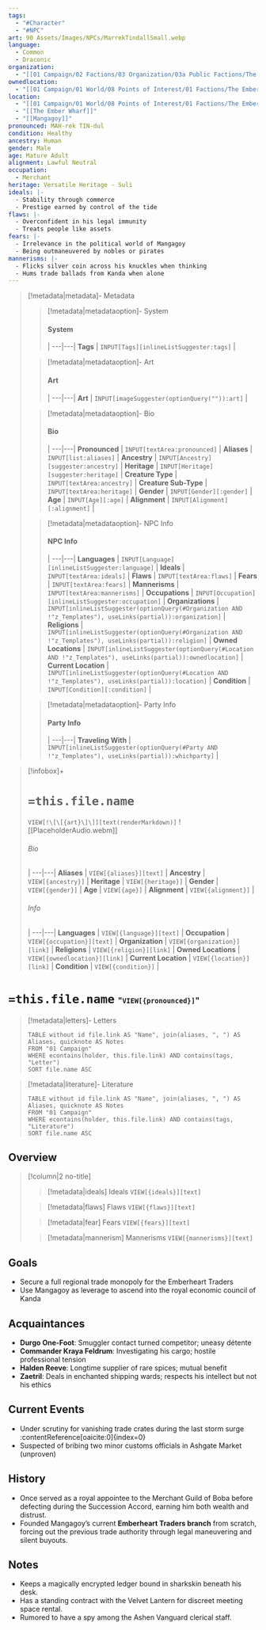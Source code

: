```yaml
---
tags:
  - "#Character"
  - "#NPC"
art: 90 Assets/Images/NPCs/MarrekTindallSmall.webp
language:
  - Common
  - Draconic
organization:
  - "[[01 Campaign/02 Factions/03 Organization/03a Public Factions/The Emberheart Traders]]"
ownedlocation:
  - "[[01 Campaign/01 World/08 Points of Interest/01 Factions/The Emberheart Traders/Emberheart Trade Office]]"
location:
  - "[[01 Campaign/01 World/08 Points of Interest/01 Factions/The Emberheart Traders/Emberheart Trade Office]]"
  - "[[The Ember Wharf]]"
  - "[[Mangagoy]]"
pronounced: MAH-rek TIN-dul
condition: Healthy
ancestry: Human
gender: Male
age: Mature Adult
alignment: Lawful Neutral
occupation:
  - Merchant
heritage: Versatile Heritage - Suli
ideals: |-
  - Stability through commerce
  - Prestige earned by control of the tide
flaws: |-
  - Overconfident in his legal immunity
  - Treats people like assets
fears: |-
  - Irrelevance in the political world of Mangagoy
  - Being outmaneuvered by nobles or pirates
mannerisms: |-
  - Flicks silver coin across his knuckles when thinking
  - Hums trade ballads from Kanda when alone
---
```


> [!metadata|metadata]- Metadata 
>> [!metadata|metadataoption]- System
>> #### System
>>  |
>> ---|---|
>> **Tags** | `INPUT[Tags][inlineListSuggester:tags]` |
>
>> [!metadata|metadataoption]- Art
>> #### Art
>>  |
>> ---|---|
>> **Art** | `INPUT[imageSuggester(optionQuery("")):art]` |
>
>> [!metadata|metadataoption]- Bio
>> #### Bio
>>  |
>> ---|---|
>> **Pronounced** |  `INPUT[textArea:pronounced]` |
>> **Aliases** | `INPUT[list:aliases]` |
>> **Ancestry** | `INPUT[Ancestry][suggester:ancestry]` |
>> **Heritage** | `INPUT[Heritage][suggester:heritage]` |
>> **Creature Type** | `INPUT[textArea:ancestry]` |
>> **Creature Sub-Type** | `INPUT[textArea:heritage]` |
>> **Gender** | `INPUT[Gender][:gender]` |
>> **Age** | `INPUT[Age][:age]` |
>> **Alignment** | `INPUT[Alignment][:alignment]` |
>
>> [!metadata|metadataoption]- NPC Info
>> #### NPC Info
>>  |
>>---|---|
>> **Languages** | `INPUT[Language][inlineListSuggester:language]` |
>> **Ideals** | `INPUT[textArea:ideals]` |
>> **Flaws** | `INPUT[textArea:flaws]` |
>> **Fears** |  `INPUT[textArea:fears]` |
>> **Mannerisms** |  `INPUT[textArea:mannerisms]` |
>> **Occupations** | `INPUT[Occupation][inlineListSuggester:occupation]` |
>> **Organizations** | `INPUT[inlineListSuggester(optionQuery(#Organization AND !"z_Templates"), useLinks(partial)):organization]` |
>> **Religions** | `INPUT[inlineListSuggester(optionQuery(#Organization AND !"z_Templates"), useLinks(partial)):religion]` |
>> **Owned Locations** | `INPUT[inlineListSuggester(optionQuery(#Location AND !"z_Templates"), useLinks(partial)):ownedlocation]` |
>> **Current Location** | `INPUT[inlineListSuggester(optionQuery(#Location AND !"z_Templates"), useLinks(partial)):location]` |
>> **Condition** | `INPUT[Condition][:condition]` |
>
>> [!metadata|metadataoption]- Party Info
>> #### Party Info
>>  |
>> ---|---|
>> **Traveling With** | `INPUT[inlineListSuggester(optionQuery(#Party AND !"z_Templates"), useLinks(partial)):whichparty]` |

> [!infobox]+
> # `=this.file.name`
> `VIEW[!\[\[{art}\]\]][text(renderMarkdown)]`
> ![[PlaceholderAudio.webm]]
> ###### Bio
>  |
> ---|---|
> **Aliases** | `VIEW[{aliases}][text]` |
> **Ancestry** | `VIEW[{ancestry}]` |
> **Heritage** | `VIEW[{heritage}]` |
> **Gender** | `VIEW[{gender}]` |
> **Age** | `VIEW[{age}]` |
> **Alignment** | `VIEW[{alignment}]` |
> ###### Info
>  |
> ---|---|
> **Languages** | `VIEW[{language}][text]` |
> **Occupation** | `VIEW[{occupation}][text]` |
> **Organization** | `VIEW[{organization}][link]` |
> **Religions** | `VIEW[{religion}][link]` |
> **Owned Locations** | `VIEW[{ownedlocation}][link]` |
> **Current Location** | `VIEW[{location}][link]` |
> **Condition** | `VIEW[{condition}]` |


# **`=this.file.name`** <span style="font-size: medium">"`VIEW[{pronounced}]`"</span>

> [!metadata|letters]- Letters
> ```dataview
> TABLE without id file.link AS "Name", join(aliases, ", ") AS Aliases, quicknote AS Notes
> FROM "01 Campaign"
> WHERE econtains(holder, this.file.link) AND contains(tags, "Letter")
> SORT file.name ASC

> [!metadata|literature]- Literature
> ```dataview
> TABLE without id file.link AS "Name", join(aliases, ", ") AS Aliases, quicknote AS Notes
> FROM "01 Campaign"
> WHERE econtains(holder, this.file.link) AND contains(tags, "Literature")
> SORT file.name ASC

## Overview



> [!column|2 no-title]
>
> 
>> [!metadata|ideals] Ideals
> `VIEW[{ideals}][text]`
>
>> [!metadata|flaws] Flaws
> `VIEW[{flaws}][text]`
> 
>> [!metadata|fear] Fears
> `VIEW[{fears}][text]`
>
>> [!metadata|mannerism] Mannerisms
> `VIEW[{mannerisms}][text]`

## Goals
- Secure a full regional trade monopoly for the Emberheart Traders
- Use Mangagoy as leverage to ascend into the royal economic council of Kanda

## Acquaintances
- **Durgo One-Foot**: Smuggler contact turned competitor; uneasy détente
- **Commander Kraya Feldrum**: Investigating his cargo; hostile professional tension
- **Halden Reeve**: Longtime supplier of rare spices; mutual benefit
- **Zaetril**: Deals in enchanted shipping wards; respects his intellect but not his ethics

## Current Events
- Under scrutiny for vanishing trade crates during the last storm surge&#8203;:contentReference[oaicite:0]{index=0}
- Suspected of bribing two minor customs officials in Ashgate Market (unproven)

## History
- Once served as a royal appointee to the Merchant Guild of Boba before defecting during the Succession Accord, earning him both wealth and distrust.
- Founded Mangagoy’s current **Emberheart Traders branch** from scratch, forcing out the previous trade authority through legal maneuvering and silent buyouts.

## Notes
- Keeps a magically encrypted ledger bound in sharkskin beneath his desk.
- Has a standing contract with the Velvet Lantern for discreet meeting space rental.
- Rumored to have a spy among the Ashen Vanguard clerical staff.





